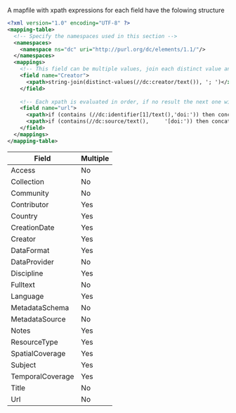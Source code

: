 A mapfile with xpath expressions for each field have the folowing structure

``` xml
<?xml version="1.0" encoding="UTF-8" ?>
<mapping-table>
  <!-- Specify the namespaces used in this section -->
  <namespaces>
    <namespace ns="dc" uri="http://purl.org/dc/elements/1.1/"/>
  </namespaces>
  <mappings>
    <!-- This field can be multiple values, join each distinct value and separate them with ';' -->
    <field name="Creator">
      <xpath>string-join(distinct-values(//dc:creator/text()), '; ')</xpath>
    </field>
    
    <!-- Each xpath is evaluated in order, if no result the next one will be evaluated -->
    <field name="url">
      <xpath>if (contains (//dc:identifier[1]/text(),'doi:')) then concat('http://dx.doi.org/',substring-after(//dc:identifier[1]/text(),'doi:')) else //dc:identifier/text()</xpath>
      <xpath>if (contains(//dc:source/text(),     '[doi:')) then concat('http://dx.doi.org/',substring-before(substring-after(//dc:source/text(), '[doi: '), ']')) else //dc:source/text()</xpath>
    </field>    
  </mappings>
</mapping-table>  
```

| Field            | Multiple      |
| ---------------- | ------------- |
| Access           | No            |
| Collection       | No            |
| Community        | No            | 
| Contributor      | Yes           |
| Country          | Yes           |
| CreationDate     | Yes           |
| Creator          | Yes           |
| DataFormat       | Yes           |
| DataProvider     | No            | 
| Discipline       | Yes           |
| Fulltext         | No            | 
| Language         | Yes           |
| MetadataSchema   | No            | 
| MetadataSource   | No            | 
| Notes            | Yes           |
| ResourceType     | Yes           |
| SpatialCoverage  | Yes           |
| Subject          | Yes           |
| TemporalCoverage | Yes           |
| Title            | No            | 
| Url              | No            | 
